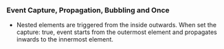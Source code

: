 ### Event Capture, Propagation, Bubbling and Once
- Nested elements are triggered from the inside outwards. When set the capture: true, event starts from the outermost element and propagates inwards to the innermost element.